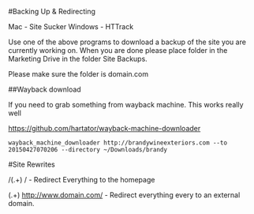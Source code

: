 #Backing Up & Redirecting 

Mac - Site Sucker
Windows - HTTrack

Use one of the above programs to download a backup of the site you are currently working on. When you are done please place folder in the Marketing Drive in the folder Site Backups. 

Please make sure the folder is domain.com



##Wayback download 

If you need to grab something from wayback machine. This works really well 

https://github.com/hartator/wayback-machine-downloader

```
wayback_machine_downloader http://brandywineexteriors.com --to 20150427070206 --directory ~/Downloads/brandy
```


#Site Rewrites 

 /(.+) /  - Redirect Everything to the homepage 

 (.+) http://www.domain.com/  - Redirect everything every to an external domain. 

